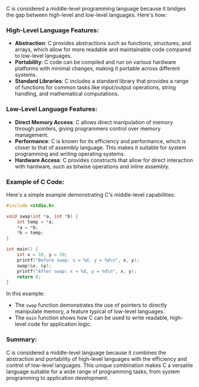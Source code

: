 C is considered a middle-level programming language because it bridges the gap between high-level and low-level languages. Here's how:

### High-Level Language Features:
- **Abstraction**: C provides abstractions such as functions, structures, and arrays, which allow for more readable and maintainable code compared to low-level languages.
- **Portability**: C code can be compiled and run on various hardware platforms with minimal changes, making it portable across different systems.
- **Standard Libraries**: C includes a standard library that provides a range of functions for common tasks like input/output operations, string handling, and mathematical computations.

### Low-Level Language Features:
- **Direct Memory Access**: C allows direct manipulation of memory through pointers, giving programmers control over memory management.
- **Performance**: C is known for its efficiency and performance, which is closer to that of assembly language. This makes it suitable for system programming and writing operating systems.
- **Hardware Access**: C provides constructs that allow for direct interaction with hardware, such as bitwise operations and inline assembly.

### Example of C Code:
Here's a simple example demonstrating C's middle-level capabilities:

```c
#include <stdio.h>

void swap(int *a, int *b) {
    int temp = *a;
    *a = *b;
    *b = temp;
}

int main() {
    int x = 10, y = 20;
    printf("Before swap: x = %d, y = %d\n", x, y);
    swap(&x, &y);
    printf("After swap: x = %d, y = %d\n", x, y);
    return 0;
}
```

In this example:
- The `swap` function demonstrates the use of pointers to directly manipulate memory, a feature typical of low-level languages.
- The `main` function shows how C can be used to write readable, high-level code for application logic.

### Summary:
C is considered a middle-level language because it combines the abstraction and portability of high-level languages with the efficiency and control of low-level languages. This unique combination makes C a versatile language suitable for a wide range of programming tasks, from system programming to application development.
